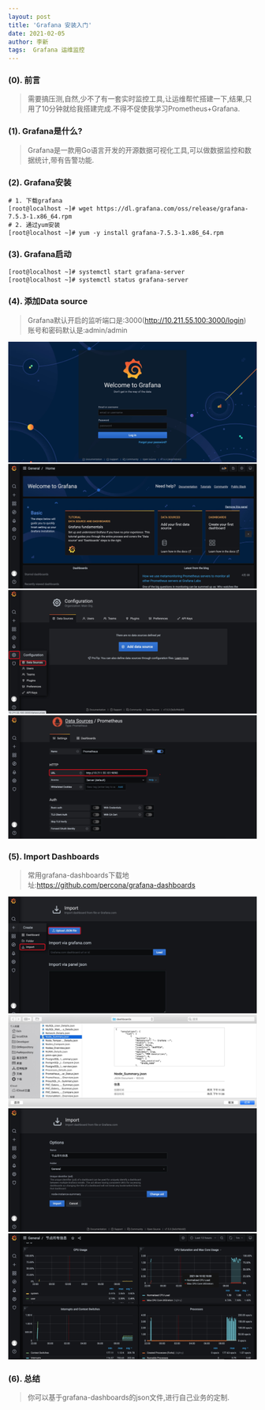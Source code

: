 ```yaml
---
layout: post
title: 'Grafana 安装入门'
date: 2021-02-05
author: 李新
tags:  Grafana 运维监控
---
```


### (0). 前言
> 需要搞压测,自然,少不了有一套实时监控工具,让运维帮忙搭建一下,结果,只用了10分钟就给我搭建完成.不得不促使我学习Prometheus+Grafana.  

### (1). Grafana是什么?
> Grafana是一款用Go语言开发的开源数据可视化工具,可以做数据监控和数据统计,带有告警功能.  

### (2). Grafana安装
```
# 1. 下载grafana
[root@localhost ~]# wget https://dl.grafana.com/oss/release/grafana-7.5.3-1.x86_64.rpm 
# 2. 通过yum安装
[root@localhost ~]# yum -y install grafana-7.5.3-1.x86_64.rpm
```
### (3). Grafana启动
```
[root@localhost ~]# systemctl start grafana-server
[root@localhost ~]# systemctl status grafana-server
```
### (4). 添加Data source
> Grafana默认开启的监听端口是:3000(http://10.211.55.100:3000/login)  
> 账号和密码默认是:admin/admin   

!["Grafana登录界面"](/assets/prometheus/imgs/grafana-login-page.png)
!["Grafana首页"](/assets/prometheus/imgs/grafana-home.png)
!["Grafana添加数据源"](/assets/prometheus/imgs/grafana-add-source.jpg)
!["Grafana添加数据源详细页面"](/assets/prometheus/imgs/prometheus-add-datasource.jpg)
### (5). Import Dashboards
> 常用grafana-dashboards下载地址:https://github.com/percona/grafana-dashboards

!["grafana-dashboards-1"](/assets/prometheus/imgs/grafana-import-dashboard.png)
!["grafana-dashboards-import-2"](/assets/prometheus/imgs/grafana-dashboards-import2.jpg)
!["grafana-dashborads-import-3"](/assets/prometheus/imgs/grafana-import-3.png)
!["grafana-dashborads-import-result"](/assets/prometheus/imgs/grafana-node-info.png)

### (6). 总结
> 你可以基于grafana-dashboards的json文件,进行自己业务的定制.